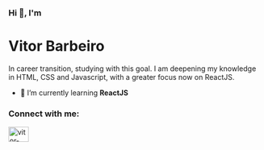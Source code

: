 ### Hi 👋, I'm
# Vitor Barbeiro

In career transition, studying with this goal. I am deepening my knowledge in HTML, CSS and Javascript, with a greater focus now on ReactJS.

- 🌱 I’m currently learning <strong>ReactJS</strong>

### Connect with me: <br>
<a href="https://linkedin.com/in/vitor-barbeiro" target="blank"><img align="center" src="https://raw.githubusercontent.com/rahuldkjain/github-profile-readme-generator/master/src/images/icons/Social/linked-in-alt.svg" alt="vitor-barbeiro" height="30" width="40" /></a>

<br/>

<!--![Vitor Barbeiro GitHub stats](https://github-readme-stats.vercel.app/api?username=vitor-agb)] -->
